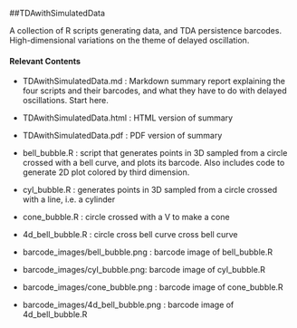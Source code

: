 ##TDAwithSimulatedData

A collection of R scripts generating data, and TDA persistence barcodes. High-dimensional variations on the theme of delayed oscillation.

#### Relevant Contents

- TDAwithSimulatedData.md : Markdown summary report explaining the four scripts and their barcodes, and what they have to do with delayed oscillations. Start here.
- TDAwithSimulatedData.html : HTML version of summary
- TDAwithSimulatedData.pdf : PDF version of summary

- bell_bubble.R : script that generates points in 3D sampled from a circle crossed with a bell curve, and plots its barcode.  Also includes code to generate 2D plot colored by third dimension.
- cyl_bubble.R : generates points in 3D sampled from a circle crossed with a line, i.e. a cylinder
- cone_bubble.R : circle crossed with a V to make a cone
- 4d_bell_bubble.R : circle cross bell curve cross bell curve

- barcode_images/bell_bubble.png : barcode image of bell_bubble.R
- barcode_images/cyl_bubble.png: barcode image of cyl_bubble.R
- barcode_images/cone_bubble.png : barcode image of cone_bubble.R
- barcode_images/4d_bell_bubble.png : barcode image of 4d_bell_bubble.R
